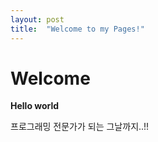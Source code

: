 ```yaml
---
layout: post
title:  "Welcome to my Pages!"
---
```


# Welcome

**Hello world**

프로그래밍 전문가가 되는 그날까지..!!

